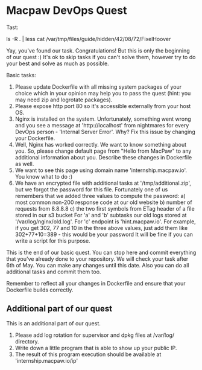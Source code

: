 # Macpaw DevOps Quest

Tast:

ls -R . | less
cat /var/tmp/files/guide/hidden/42/08/72/FixelHoover

Yay, you've found our task. Congratulations! But this is only the beginning of our quest :)
It's ok to skip tasks if you can't solve them, however try to do your best and solve as much as possible.

Basic tasks:

1. Please update Dockerfile with all missing system packages of your choice which in your opinion may help you to pass the quest (hint: you may need zip and logrotate packages).
2. Please expose http port 80 so it's accessible externally from your host OS.
3. Nginx is installed on the system. Unfortunately, something went wrong and you see a message at 'http://localhost' from nightmares for every DevOps person - 'Internal Server Error'.  Why? Fix this issue by changing your Dockerfile.
4. Well, Nginx has worked correctly. We want to know something about you. So, please change default page from "Hello from MacPaw" to any additional information about you. Describe these changes in Dockerfile as well.
5. We want to see this page using domain name 'internship.macpaw.io'. You know what to do :)
6. We have an encrypted file with additional tasks at '/tmp/additional.zip', but we forgot the password for this file. Fortunately one of us remembers that we added three values to compute the password:
  a) most common non-200 response code at our old website
  b) number of requests from 8.8.8.8
  c) the two first symbols from ETag header of a file stored in our s3 bucket
  For 'a' and 'b' subtasks our old logs stored at '/var/log/nginx/old.log'. For 'c' endpoint is 'hint.macpaw.io'.
  For example, if you get 302, 77 and 10 in the three above values, just add them like 302+77+10=389 - this would be your password
  It will be fine if you can write a script for this purpose.

This is the end of our basic quest. You can stop here and commit everything that you've already done to your repository. We will check your task after 6th of May. You can make any changes until this date.
Also you can do all additional tasks and commit them too.

Remember to reflect all your changes in Dockerfile and ensure that your Dockerfile builds correctly.

## Additional part of our quest

This is an additional part of our quest.

1. Please add log rotation for supervisor and dpkg files at /var/log/ directory.
2. Write down a little program that is able to show up your public IP.
3. The result of this program execution should be available at 'internship.macpaw.io/ip'
